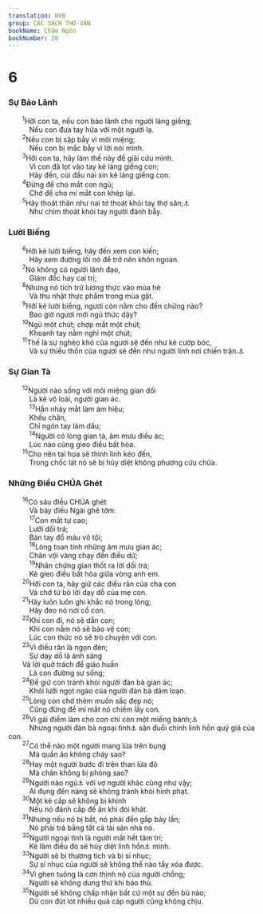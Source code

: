 ```yaml
---
translation: NVB
group: CÁC SÁCH THƠ-VĂN
bookName: Châm Ngôn 
bookNumber: 20
---
```


<div class="title"><h1>6</h1><h3>Sự Bảo Lãnh </h3></div>
<span class="verse ch_6_1">  <sup>1</sup>Hỡi con ta, nếu con bảo lãnh cho người láng giềng; <br/>   Nếu con đưa tay hứa với một người lạ. <br/></span>
<span class="verse ch_6_2">  <sup>2</sup>Nếu con bị sập bẫy vì môi miệng; <br/>   Nếu con bị mắc bẫy vì lời nói mình. <br/></span>
<span class="verse ch_6_3">  <sup>3</sup>Hỡi con ta, hãy làm thế này để giải cứu mình. <br/>   Vì con đã lọt vào tay kẻ láng giềng con; <br/>   Hãy đến, cúi đầu nài xin kẻ láng giềng con. <br/></span>
<span class="verse ch_6_4">  <sup>4</sup>Đừng để cho mắt con ngủ; <br/>   Chớ để cho mí mắt con khép lại. <br/></span>
<span class="verse ch_6_5">  <sup>5</sup>Hãy thoát thân như nai tơ thoát khỏi tay thợ săn;<a data-toggle="tooltip" data-placement="bottom" title="Nt: tay; ‘thợ săn’ được thêm vào cho rõ nghĩa và cân đối với vế dưới">⚓</a><br/>   Như chim thoát khỏi tay người đánh bẫy. <br/></span>
<div class="title"><h3>Lười Biếng </h3></div>
<span class="verse ch_6_6">  <sup>6</sup>Hỡi kẻ lười biếng, hãy đến xem con kiến; <br/>   Hãy xem đường lối nó để trở nên khôn ngoan. <br/></span>
<span class="verse ch_6_7">  <sup>7</sup>Nó không có người lãnh đạo, <br/>   Giám đốc hay cai trị; <br/></span>
<span class="verse ch_6_8">  <sup>8</sup>Nhưng nó tích trữ lương thực vào mùa hè <br/>   Và thu nhặt thực phẩm trong mùa gặt. <br/></span>
<span class="verse ch_6_9">  <sup>9</sup>Hỡi kẻ lười biếng, ngươi còn nằm cho đến chừng nào? <br/>   Bao giờ ngươi mới ngủ thức dậy? <br/></span>
<span class="verse ch_6_10">  <sup>10</sup>Ngủ một chút; chợp mắt một chút; <br/>   Khoanh tay nằm nghỉ một chút; <br/></span>
<span class="verse ch_6_11">  <sup>11</sup>Thế là sự nghèo khó của ngươi sẽ đến như kẻ cướp bóc, <br/>   Và sự thiếu thốn của ngươi sẽ đến như người lính nơi chiến trận.<a data-toggle="tooltip" data-placement="bottom" title="Nt: người cầm khiên">⚓</a><br/></span>
<div class="title"><h3>Sự Gian Tà </h3></div>
<span class="verse ch_6_12">  <sup>12</sup>Người nào sống với môi miệng gian dối <br/>   Là kẻ vô loài, người gian ác. <br/></span>
<span class="verse ch_6_13">   <sup>13</sup>Hắn nháy mắt làm ám hiệu; <br/>   Khều chân, <br/>   Chỉ ngón tay làm dấu; <br/></span>
<span class="verse ch_6_14">   <sup>14</sup>Người có lòng gian tà, âm mưu điều ác; <br/>   Lúc nào cũng gieo điều bất hòa. <br/></span>
<span class="verse ch_6_15">  <sup>15</sup>Cho nên tai họa sẽ thình lình kéo đến, <br/>   Trong chốc lát nó sẽ bị hủy diệt không phương cứu chữa. <br/></span>
<div class="title"><h3>Những Điều CHÚA Ghét </h3></div>
<span class="verse ch_6_16">  <sup>16</sup>Có sáu điều CHÚA ghét <br/>   Và bảy điều Ngài ghê tởm: <br/></span>
<span class="verse ch_6_17">   <sup>17</sup>Con mắt tự cao; <br/>   Lưỡi dối trá; <br/>   Bàn tay đổ máu vô tội; <br/></span>
<span class="verse ch_6_18">   <sup>18</sup>Lòng toan tính những âm mưu gian ác; <br/>   Chân vội vàng chạy đến điều dữ; <br/></span>
<span class="verse ch_6_19">   <sup>19</sup>Nhân chứng gian thốt ra lời dối trá; <br/>   Kẻ gieo điều bất hòa giữa vòng anh em. <br/></span>
<span class="verse ch_6_20">  <sup>20</sup>Hỡi con ta, hãy giữ các điều răn của cha con <br/>   Và chớ từ bỏ lời dạy dỗ của mẹ con. <br/></span>
<span class="verse ch_6_21">  <sup>21</sup>Hãy luôn luôn ghi khắc nó trong lòng; <br/>   Hãy đeo nó nơi cổ con. <br/></span>
<span class="verse ch_6_22">  <sup>22</sup>Khi con đi, nó sẽ dẫn con; <br/>   Khi con nằm nó sẽ bảo vệ con; <br/>   Lúc con thức nó sẽ trò chuyện với con. <br/></span>
<span class="verse ch_6_23">  <sup>23</sup>Vì điều răn là ngọn đèn; <br/>   Sự dạy dỗ là ánh sáng <br/>  Và lời quở trách để giáo huấn <br/>   Là con đường sự sống; <br/></span>
<span class="verse ch_6_24">  <sup>24</sup>Để giữ con tránh khỏi người đàn bà gian ác; <br/>   Khỏi lưỡi ngọt ngào của người đàn bà dâm loạn. <br/></span>
<span class="verse ch_6_25">  <sup>25</sup>Lòng con chớ thèm muốn sắc đẹp nó; <br/>   Cũng đừng để mí mắt nó chiếm lấy con. <br/></span>
<span class="verse ch_6_26">  <sup>26</sup>Vì gái điếm làm cho con chỉ còn một miếng bánh;<a data-toggle="tooltip" data-placement="bottom" title="Ctd: Vì gái điếm chỉ tốn một miếng bánh">⚓</a><br/>   Nhưng người đàn bà ngoại tình<a data-toggle="tooltip" data-placement="bottom" title="Nt: vợ người khác">⚓</a> săn đuổi chính linh hồn quý giá của con. <br/></span>
<span class="verse ch_6_27">  <sup>27</sup>Có thể nào một người mang lửa trên bụng <br/>   Mà quần áo không cháy sao? <br/></span>
<span class="verse ch_6_28">  <sup>28</sup>Hay một người bước đi trên than lửa đỏ <br/>   Mà chân không bị phỏng sao? <br/></span>
<span class="verse ch_6_29">  <sup>29</sup>Người nào ngủ<a data-toggle="tooltip" data-placement="bottom" title="Nt: đến">⚓</a> với vợ người khác cũng như vậy; <br/>   Ai đụng đến nàng sẽ không tránh khỏi hình phạt. <br/></span>
<span class="verse ch_6_30">  <sup>30</sup>Một kẻ cắp sẽ không bị khinh <br/>   Nếu nó đánh cắp để ăn khi đói khát. <br/></span>
<span class="verse ch_6_31">  <sup>31</sup>Nhưng nếu nó bị bắt, nó phải đền gấp bảy lần; <br/>   Nó phải trả bằng tất cả tài sản nhà nó. <br/></span>
<span class="verse ch_6_32">  <sup>32</sup>Người ngoại tình là người mất hết tâm trí; <br/>   Kẻ làm điều đó sẽ hủy diệt linh hồn<a data-toggle="tooltip" data-placement="bottom" title="Ctd: đời sống">⚓</a> mình. <br/></span>
<span class="verse ch_6_33">  <sup>33</sup>Người sẽ bị thương tích và bị sỉ nhục; <br/>   Sự sỉ nhục của người sẽ không thể nào tẩy xóa được. <br/></span>
<span class="verse ch_6_34">  <sup>34</sup>Vì ghen tuông là cơn thịnh nộ của người chồng; <br/>   Người sẽ không dung thứ khi báo thù. <br/></span>
<span class="verse ch_6_35">  <sup>35</sup>Người sẽ không chấp nhận bất cứ một sự đền bù nào; <br/>   Dù con đút lót nhiều quà cáp người cũng không chịu. <br/></span>
